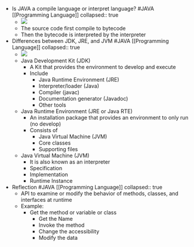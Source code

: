 - Is JAVA a compile language or interpret language? #JAVA [[Programming Language]]
  collapsed:: true
	- ![](http://www2.hawaii.edu/~takebaya/ics111/process_of_programming/2000000100000109000000BDEB75FEAC.png)
	- The source code first compile to bytecode
	- Then the bytecode is interpreted by the interpreter
- Differences between JDK, JRE, and JVM #JAVA [[Programming Language]]
  collapsed:: true
	- ![](https://media.geeksforgeeks.org/wp-content/uploads/20210218150010/JDK.png)
	- Java Development Kit (JDK)
		- A Kit that provides the environment to develop and execute
		- Include
			- Java Runtime Environment (JRE)
			- Interpreter/loader (Java)
			- Compiler (javac)
			- Documentation generator (Javadoc)
			- Other tools
	- Java Runtime Environment (JRE or Java RTE)
		- An installation package that provides an environment to only run (no develop)
		- Consists of
			- Java Virtual Machine (JVM)
			- Core classes
			- Supporting files
	- Java Virtual Machine (JVM)
		- It is also known as an interpreter
		- Specification
		- Implementation
		- Runtime Instance
- Reflection #JAVA [[Programming Language]]
  collapsed:: true
	- API to examine or modify the behavior of methods, classes, and interfaces at runtime
	- Example:
		- Get the method or variable or class
			- Get the Name
			- Invoke the method
			- Change the accessibility
			- Modify the data